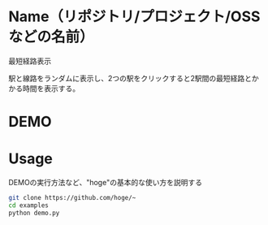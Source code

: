 # Name（リポジトリ/プロジェクト/OSSなどの名前）
最短経路表示

駅と線路をランダムに表示し、2つの駅をクリックすると2駅間の最短経路とかかる時間を表示する。

# DEMO


# Usage

DEMOの実行方法など、"hoge"の基本的な使い方を説明する

```bash
git clone https://github.com/hoge/~
cd examples
python demo.py
```

